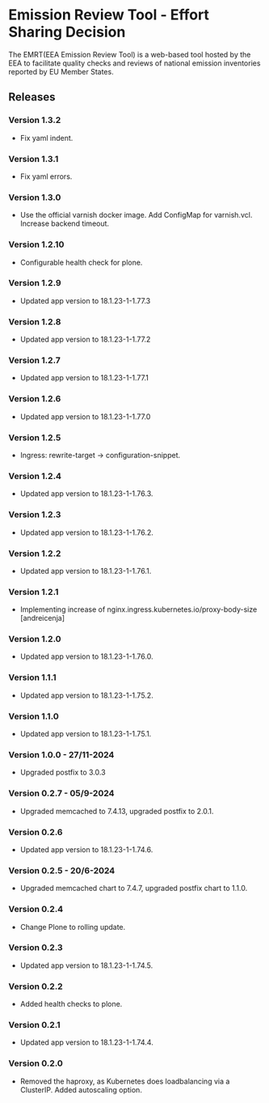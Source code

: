 # Emission Review Tool - Effort Sharing Decision

The EMRT(EEA Emission Review Tool) is a web-based tool hosted by the EEA to facilitate quality checks and reviews of national emission inventories reported by EU Member States.

## Releases

### Version 1.3.2
- Fix yaml indent.

### Version 1.3.1
- Fix yaml errors.

### Version 1.3.0
- Use the official varnish docker image. Add ConfigMap for varnish.vcl. Increase backend timeout.

### Version 1.2.10
- Configurable health check for plone.

### Version 1.2.9
- Updated app version to 18.1.23-1-1.77.3

### Version 1.2.8
- Updated app version to 18.1.23-1-1.77.2

### Version 1.2.7
- Updated app version to 18.1.23-1-1.77.1

### Version 1.2.6
- Updated app version to 18.1.23-1-1.77.0

### Version 1.2.5
- Ingress: rewrite-target -> configuration-snippet.

### Version 1.2.4
- Updated app version to 18.1.23-1-1.76.3.

### Version 1.2.3
- Updated app version to 18.1.23-1-1.76.2.

### Version 1.2.2
- Updated app version to 18.1.23-1-1.76.1.

### Version 1.2.1
- Implementing increase of nginx.ingress.kubernetes.io/proxy-body-size [andreicenja]

### Version 1.2.0
- Updated app version to 18.1.23-1-1.76.0.

### Version 1.1.1
- Updated app version to 18.1.23-1-1.75.2.

### Version 1.1.0
- Updated app version to 18.1.23-1-1.75.1.

### Version 1.0.0 - 27/11-2024
- Upgraded postfix to 3.0.3

### Version 0.2.7 - 05/9-2024
- Upgraded memcached to 7.4.13, upgraded postfix to 2.0.1.

### Version 0.2.6
- Updated app version to 18.1.23-1-1.74.6.

### Version 0.2.5 - 20/6-2024
- Upgraded memcached chart to 7.4.7, upgraded postfix chart to 1.1.0.

### Version 0.2.4
- Change Plone to rolling update.

### Version 0.2.3
- Updated app version to 18.1.23-1-1.74.5.

### Version 0.2.2
- Added health checks to plone.

### Version 0.2.1
- Updated app version to 18.1.23-1-1.74.4.

### Version 0.2.0
- Removed the haproxy, as Kubernetes does loadbalancing via a ClusterIP.  Added autoscaling option.
